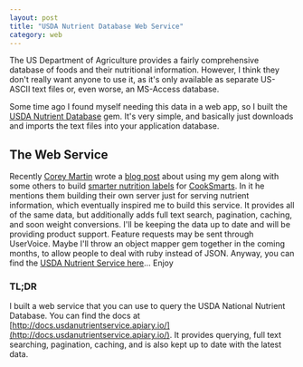 ```yaml
---
layout: post
title: "USDA Nutrient Database Web Service"
category: web
---
```


The US Department of Agriculture provides a fairly comprehensive database of
foods and their nutritional information. However, I think they don't really want
anyone to use it, as it's only available as separate US-ASCII text files or,
even worse, an MS-Access database.

Some time ago I found myself needing this
data in a web app, so I built the [USDA Nutrient
Database](https://github.com/mattbeedle/usda-nutrient-database) gem. It's very
simple, and basically just downloads and imports the text files into your
application database.

## The Web Service

Recently [Corey Martin](https://twitter.com/coreyitguy)
wrote a [blog post](http://aspiringwebdev.com/a-smarter-nutrition-label/) about
using my gem along with some others to build [smarter nutrition
labels](http://www.cooksmarts.com/weekly-meal-plan-service/nutrition/about-nutrition-label/#.U1QuYeZdWdY)
for [CookSmarts](http://www.cooksmarts.com/). In it he mentions them building
their own server just for serving nutrient information, which eventually
inspired me to build this service. It provides all of the same data, but
additionally adds full text search, pagination, caching, and soon weight
conversions. I'll be keeping the data up to date and will be providing product
support. Feature requests may be sent through UserVoice. Maybe I'll throw an object mapper gem
together in the coming months, to allow people to deal with ruby instead of
JSON. Anyway, you can find the [USDA Nutrient Service
here](http://usda-nutrient-service.mattbeedle.name)... Enjoy

### TL;DR
I built a web service that you can use to query the USDA National Nutrient
Database. You can find the docs at
[http://docs.usdanutrientservice.apiary.io/](http://docs.usdanutrientservice.apiary.io/).
It provides querying, full text searching, pagination, caching, and is also kept up to date with the latest data.

